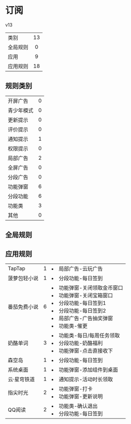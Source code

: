 # 订阅

v13

|||
| - |:-:|
|类别|13|
|全局规则|0|
|应用|9|
|应用规则|18|

## 规则类别

|||
| - |:-:|
|开屏广告|0|
|青少年模式|0|
|更新提示|0|
|评价提示|0|
|通知提示|1|
|权限提示|0|
|局部广告|2|
|全屏广告|0|
|分段广告|0|
|功能弹窗|6|
|分段功能|6|
|功能类|3|
|其他|0|

## 全局规则



## 应用规则

||||
| - |:-:|-|
|TapTap|1|<li>局部广告-云玩广告|
|菠萝包轻小说|1|<li>分段功能-每日签到|
|番茄免费小说|6|<li>功能弹窗-关闭领取金币窗口<li>功能弹窗-关闭宝箱窗口<li>分段功能-每日签到1<li>分段功能-每日签到2<li>局部广告-广告抽奖弹窗<li>功能类-催更|
|奶酪单词|3|<li>功能类-每日/每周任务领取<li>分段功能-奶酪福利<li>功能弹窗-点击直接收下|
|森空岛|1|<li>分段功能-每日签到|
|系统桌面|1|<li>功能弹窗-添加组件到桌面|
|云·星穹铁道|1|<li>通知提示-活动时长领取|
|指尖时光|2|<li>功能弹窗-打卡<li>功能弹窗-更新说明|
|QQ阅读|2|<li>功能类-确认退出<li>分段功能-每日签到|
